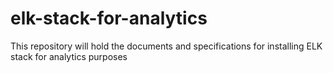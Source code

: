 # elk-stack-for-analytics
This repository will hold the documents and specifications for installing ELK stack for analytics purposes


